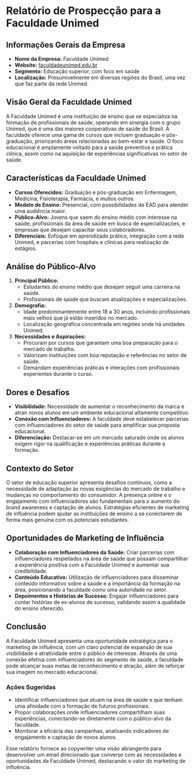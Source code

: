 # Relatório de Prospecção para a Faculdade Unimed

## Informações Gerais da Empresa
- **Nome da Empresa:** Faculdade Unimed
- **Website:** [faculdadeunimed.edu.br](http://www.faculdadeunimed.edu.br)
- **Segmento:** Educação superior, com foco em saúde
- **Localização:** Presumivelmente em diversas regiões do Brasil, uma vez que faz parte da rede Unimed.

## Visão Geral da Faculdade Unimed
A Faculdade Unimed é uma instituição de ensino que se especializa na formação de profissionais de saúde, operando em sinergia com o grupo Unimed, que é uma das maiores cooperativas de saúde do Brasil. A faculdade oferece uma gama de cursos que incluem graduação e pós-graduação, priorizando áreas relacionadas ao bem-estar e saúde. O foco educacional é amplamente voltado para a saúde preventiva e prática clínica, assim como na aquisição de experiências significativas no setor de saúde.

## Características da Faculdade Unimed
- **Cursos Oferecidos:** Graduação e pós-graduação em Enfermagem, Medicina, Fisioterapia, Farmácia, e muitos outros.
- **Modelo de Ensino:** Presencial, com possibilidades de EAD para atender uma audiência maior.
- **Público-Alvo:** Jovens que saem do ensino médio com interesse na saúde, profissionais da área de saúde em busca de especializações, e empresas que desejam capacitar seus colaboradores.
- **Diferenciais:** Enfoque em aprendizado prático, integração com a rede Unimed, e parcerias com hospitais e clínicas para realização de estágios.

## Análise do Público-Alvo
1. **Principal Público:**
   - Estudantes do ensino médio que desejam seguir uma carreira na saúde.
   - Profissionais de saúde que buscam atualizações e especializações.
2. **Demografia:**
   - Idade predominantemente entre 18 a 30 anos, incluindo profissionais mais velhos que já estão inseridos no mercado.
   - Localização geográfica concentrada em regiões onde há unidades Unimed.
3. **Necessidades e Aspirações:**
   - Procuram por cursos que garantam uma boa preparação para o mercado de trabalho.
   - Valorizam instituições com boa reputação e referências no setor de saúde.
   - Demandam experiências práticas e interações com profissionais experientes durante o curso.

## Dores e Desafios
- **Visibilidade:** Necessidade de aumentar o reconhecimento da marca e atrair novos alunos em um ambiente educacional altamente competitivo.
- **Conexão com Influenciadores:** A faculdade deve estabelecer parcerias com influenciadores do setor de saúde para amplificar sua proposta educacional.
- **Diferenciação:** Destacar-se em um mercado saturado onde os alunos exigem rigor na qualificação e experiências práticas durante a formação.

## Contexto do Setor
O setor de educação superior apresenta desafios contínuos, como a necessidade de adaptação às novas exigências do mercado de trabalho e mudanças no comportamento do consumidor. A presença online e o engajamento com influenciadores são fundamentais para o aumento do brand awareness e captação de alunos. Estratégias eficientes de marketing de influência podem ajudar as instituições de ensino a se conectarem de forma mais genuína com os potenciais estudantes.

## Oportunidades de Marketing de Influência
- **Colaboração com Influenciadores da Saúde:** Criar parcerias com influenciadores respeitados na área de saúde que possam compartilhar a experiência positiva com a Faculdade Unimed e aumentar sua credibilidade.
- **Conteúdo Educativo:** Utilização de influenciadores para disseminar conteúdo informativo sobre a saúde e a importância da formação na área, posicionando a faculdade como uma autoridade no setor.
- **Depoimentos e Histórias de Sucesso:** Engajar influenciadores para contar histórias de ex-alunos de sucesso, validando assim a qualidade do ensino oferecido.

## Conclusão
A Faculdade Unimed apresenta uma oportunidade estratégica para o marketing de influência, com um claro potencial de expansão de sua visibilidade e atratividade entre o público de interesse. Através de uma conexão efetiva com influenciadores do segmento de saúde, a faculdade pode alcançar suas metas de reconhecimento e atração, além de reforçar sua imagem no mercado educacional.

### Ações Sugeridas
- Identificar influenciadores que atuam na área de saúde e que tenham uma afinidade com a formação de futuros profissionais.
- Propor colaborações onde influenciadores compartilham suas experiências, conectando-se diretamente com o público-alvo da faculdade.
- Monitorar a eficácia das campanhas, analisando indicadores de engajamento e captação de novos alunos. 

Esse relatório fornece ao copywriter uma visão abrangente para desenvolver um email direcionado que converse com as necessidades e oportunidades da Faculdade Unimed, destacando o valor do marketing de influência.